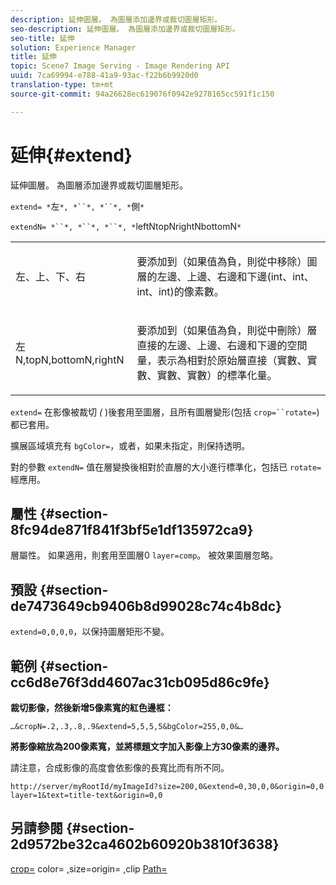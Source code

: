 ```yaml
---
description: 延伸圖層。 為圖層添加邊界或裁切圖層矩形。
seo-description: 延伸圖層。 為圖層添加邊界或裁切圖層矩形。
seo-title: 延伸
solution: Experience Manager
title: 延伸
topic: Scene7 Image Serving - Image Rendering API
uuid: 7ca69994-e788-41a9-93ac-f22b6b9920d0
translation-type: tm+mt
source-git-commit: 94a26628ec619076f0942e9278165cc591f1c150

---
```



# 延伸{#extend}

延伸圖層。 為圖層添加邊界或裁切圖層矩形。

`extend= *`左`*, *``*, *``*, *`側`*`

`extendN= *``*, *``*, *``*, *`leftNtopNrightNbottomN`*`

<table id="simpletable_1DCCD469712B423C8154630127DC5F54"> 
 <tr class="strow"> 
  <td class="stentry"> <p><span class="codeph"> <span class="varname"> 左、上、下、右</span></span> </p></td> 
  <td class="stentry"> <p>要添加到（如果值為負，則從中移除）圖層的左邊、上邊、右邊和下邊(int、int、int、int)的像素數。 </p></td> 
 </tr> 
 <tr class="strow"> 
  <td class="stentry"> <p><span class="codeph"> 左 <span class="varname"> N,topN,bottomN,rightN</span></span> </p></td> 
  <td class="stentry"> <p>要添加到（如果值為負，則從中刪除）層直接的左邊、上邊、右邊和下邊的空間量，表示為相對於原始層直接（實數、實數、實數、實數）的標準化量。 </p></td> 
 </tr> 
</table>

`extend=` 在影像被裁切 *(* )後套用至圖層，且所有圖層變形(包括 `crop=``rotate=`)都已套用。

擴展區域填充有 `bgColor=`，或者，如果未指定，則保持透明。

對的參數 `extendN=` 值在層變換後相對於直層的大小進行標準化，包括已 `rotate=` 經應用。

## 屬性 {#section-8fc94de871f841f3bf5e1df135972ca9}

層屬性。 如果適用，則套用至圖層0 `layer=comp`。 被效果圖層忽略。

## 預設 {#section-de7473649cb9406b8d99028c74c4b8dc}

`extend=0,0,0,0`，以保持圖層矩形不變。

## 範例 {#section-cc6d8e76f3dd4607ac31cb095d86c9fe}

**裁切影像，然後新增5像素寬的紅色邊框：**

`…&cropN=.2,.3,.8,.9&extend=5,5,5,5&bgColor=255,0,0&…`

**將影像縮放為200像素寬，並將標題文字加入影像上方30像素的邊界。**

請注意，合成影像的高度會依影像的長寬比而有所不同。

`http://server/myRootId/myImageId?size=200,0&extend=0,30,0,0&origin=0,0 layer=1&text=title-text&origin=0,0`

## 另請參閱 {#section-2d9572be32ca4602b60920b3810f3638}

[crop=](../../../../../is-api/http-ref/image-serving-api-ref/c-http-protocol-reference/c-command-reference/r-crop.md#reference-6fd0f6399966446ab4425ce050572eab) color= [,](/help/aem-is-ir-api/is-api/http-ref/image-serving-api-ref/c-http-protocol-reference/c-data-types/r-is-http-color.md)size=origin= [,](../../../../../is-api/http-ref/image-serving-api-ref/c-http-protocol-reference/c-data-types/r-size.md#reference-04d383f32c7b4003bed9978cb854747b)clip [](../../../../../is-api/http-ref/image-serving-api-ref/c-http-protocol-reference/c-command-reference/r-origin.md#reference-e11c7ac06e2240cc884c3fec98f05138)[Path=](../../../../../is-api/http-ref/image-serving-api-ref/c-http-protocol-reference/c-command-reference/r-clippath.md#reference-8139b1b52dc54749b51b109521ddf83d)
